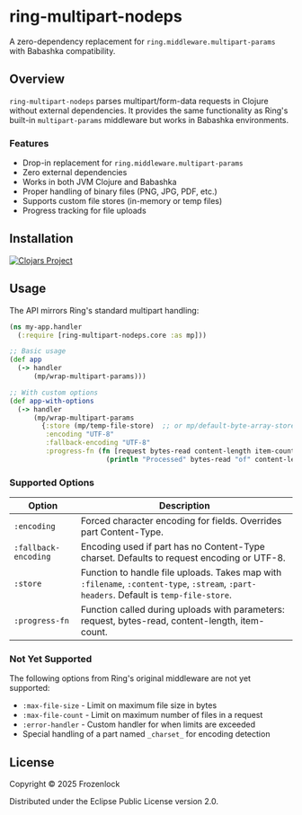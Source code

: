 # ring-multipart-nodeps

A zero-dependency replacement for `ring.middleware.multipart-params` with Babashka compatibility.

## Overview

`ring-multipart-nodeps` parses multipart/form-data requests in Clojure without external dependencies. It provides the same functionality as Ring's built-in `multipart-params` middleware but works in Babashka environments.

### Features

- Drop-in replacement for `ring.middleware.multipart-params`
- Zero external dependencies
- Works in both JVM Clojure and Babashka
- Proper handling of binary files (PNG, JPG, PDF, etc.)
- Supports custom file stores (in-memory or temp files)
- Progress tracking for file uploads

## Installation

[![Clojars Project](https://img.shields.io/clojars/v/org.clojars.frozenlock/ring-multipart-nodeps.svg)](https://clojars.org/org.clojars.frozenlock/ring-multipart-nodeps)


## Usage

The API mirrors Ring's standard multipart handling:

```clojure
(ns my-app.handler
  (:require [ring-multipart-nodeps.core :as mp]))

;; Basic usage
(def app
  (-> handler
      (mp/wrap-multipart-params)))

;; With custom options
(def app-with-options
  (-> handler
      (mp/wrap-multipart-params
        {:store (mp/temp-file-store)  ;; or mp/default-byte-array-store for in-memory
         :encoding "UTF-8"
         :fallback-encoding "UTF-8"
         :progress-fn (fn [request bytes-read content-length item-count]
                        (println "Processed" bytes-read "of" content-length "bytes"))})))
```

### Supported Options

| Option               | Description                                                                                                                             |
|----------------------|-----------------------------------------------------------------------------------------------------------------------------------------|
| `:encoding`          | Forced character encoding for fields. Overrides part Content-Type.                                                                      |
| `:fallback-encoding` | Encoding used if part has no Content-Type charset. Defaults to request encoding or UTF-8.                                               |
| `:store`             | Function to handle file uploads. Takes map with `:filename`, `:content-type`, `:stream`, `:part-headers`. Default is `temp-file-store`. |
| `:progress-fn`       | Function called during uploads with parameters: request, bytes-read, content-length, item-count.                                        |

### Not Yet Supported

The following options from Ring's original middleware are not yet supported:

- `:max-file-size` - Limit on maximum file size in bytes
- `:max-file-count` - Limit on maximum number of files in a request
- `:error-handler` - Custom handler for when limits are exceeded
- Special handling of a part named `_charset_` for encoding detection


## License

Copyright © 2025 Frozenlock

Distributed under the Eclipse Public License version 2.0.
